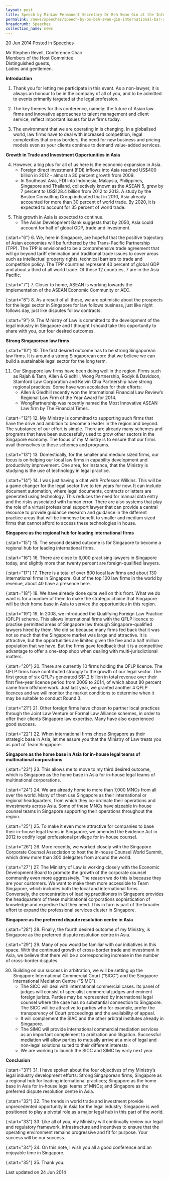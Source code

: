```yaml
---
layout: post
title: Speech by MinLaw Permanent Secretary Dr Beh Swan Gin at the International Bar Association Law Firm Management - First Asia Conference
permalink: /news/speeches/speech-by-ps-beh-swan-gin-international-bar-association-law-firm
breadcrumb: Speeches
collection_name: news
---
```


20 Jun 2014 Posted in [Speeches](/news/speeches)

Mr Stephen Revell, Conference Chair  
Members of the Host Committee  
Distinguished guests,  
Ladies and gentlemen.  

**Introduction**

1. Thank you for letting me participate in this event. As a non-lawyer, it is always an honour to be in the company of all of you, and to be admitted to events primarily targeted at the legal profession.


2. The key themes for this conference, namely: the future of Asian law firms and innovative approaches to talent management and client service, reflect important issues for law firms today.


3. The environment that we are operating in is changing. In a globalised world, law firms have to deal with increased competition, legal complexities that cross borders, the need for new business and pricing models even as your clients continue to demand value-added services.

**Growth in Trade and Investment Opportunities in Asia**

<ol start="4">
<li>However, a big plus for all of us here is the economic expansion in Asia.

<ul>
<li>Foreign direct investment (FDI) inflows into Asia reached US$400 billion in 2012 - almost a 30 percent growth from 2009.</li>
<li>In Southeast Asia, FDI into Indonesia, Malaysia, Philippines, Singapore and Thailand, collectively known as the ASEAN 5, grew by 7 percent to US$128.4 billion from 2012 to 2013. A study by the Boston Consulting Group indicated that in 2010, Asia already accounted for more than 30 percent of world trade. By 2020, it is expected to account for 35 percent of world trade.</li>
</ul>

</li>
</ol>

<ol start="5">
<li>
This growth in Asia is expected to continue.
<ul>
<li> The Asian Development Bank suggests that by 2050, Asia could account for half of global GDP, trade and investment.</li>
</ul>

</li>
</ol>

{:start="6"}
6. We, here in Singapore, are hopeful that the positive trajectory of Asian economies will be furthered by the Trans-Pacific Partnership (TPP). The TPP is envisioned to be a comprehensive trade agreement that will go beyond tariff elimination and traditional trade issues to cover areas such as intellectual property rights, technical barriers to trade and competition policy. The TPP countries represent 40 percent of global GDP and about a third of all world trade. Of these 12 countries, 7 are in the Asia Pacific.

 
{:start="7"}
7. Closer to home, ASEAN is working towards the implementation of the ASEAN Economic Community or AEC.

 
{:start="8"}
8. As a result of all these,  we are optimistic about the prospects for the legal sector in Singapore for law follows business, just like night follows day, just like disputes follow contracts.

 
{:start="9"}
9. The Ministry of Law is committed to the development of the legal industry in Singapore and I thought I should take this opportunity to share with you, our four desired outcomes.

**Strong Singaporean law firms**

{:start="10"}
10. The first desired outcome has to be strong Singaporean law firms. It is around a strong Singaporean core that we believe we can build a sustainable legal sector for the long term.

<ol start="11">
<li> Our Singapore law firms have been doing well in the region. Firms such as Rajah & Tann, Allen & Gledhill, Wong Partnership, Rodyk & Davidson, Stamford Law Corporation and Kelvin Chia Partnership have strong regional practices. Some have won accolades for their efforts:

<ul>
<li>Allen & Gledhill recently won the International Financial Law Review’s Regional Law Firm of the Year Award for 2014.</li>
<li>WongPartnership was recently named the Most Innovative ASEAN Law firm by The Financial Times.</li>
</ul>

</li>
</ol>
 
{:start="12"}
12. My Ministry is committed to supporting such firms that have the drive and ambition to become a leader in the region and beyond. The substance of our effort is simple. There are already many schemes and programs that have been successfully used to grow other sectors in the Singapore economy. The focus of my Ministry is to ensure that our firms avail themselves to these schemes and programs.

 
{:start="13"}
13. Domestically, for the smaller and medium sized firms, our focus is on helping our local law firms in capability development and productivity improvement. One area, for instance, that the Ministry is studying is the use of technology in legal practice.

 
{:start="14"}
14. I was just having a chat with Professor Wilkins. This will be a game changer for the legal sector five to ten years for now. It can include document automation, where legal documents, contracts or letters are generated using technology. This reduces the need for manual data entry and the risks associated with human error. There are also systems that play the role of a virtual professional support lawyer that can provide a central resource to provide guidance research and guidance in the different practice areas that will be immense benefit to smaller and medium sized firms that cannot afford to access these technologies in house.

**Singapore as the regional hub for leading international firms**

{:start="15"}
15. The second desired outcome is for Singapore to become a regional hub for leading international firms.

 
{:start="16"}
16. There are close to 6,000 practising lawyers in Singapore today, and slightly more than twenty percent are foreign-qualified lawyers.

 
{:start="17"}
17. There is a total of over 800 local law firms and about 130 international firms in Singapore. Out of the top 100 law firms in the world by revenue, about 40 have a presence here.

 
{:start="18"}
18. We have already done quite well on this front. What we do want is for a number of them to make the strategic choice that Singapore will be their home base in Asia to service the opportunities in this region.

 
{:start="19"}
19. In 2008, we introduced the Qualifying Foreign Law Practice (QFLP) scheme. This allows international firms with the QFLP licence to practise permitted areas of Singapore Iaw through Singapore-qualified lawyers hired by them.  We did so because many firms fed back that it was not so much that the Singapore market was large and attractive. It is attractive, but the opportunities are limited given the five and a half million population that we have. But the firms gave feedback that it is a competitive advantage to offer a one-stop shop when dealing with multi-jurisdictional matters.

 
{:start="20"}
20. There are currently 10 firms holding the QFLP licence. The QFLP firms have contributed strongly to the growth of our legal sector.  The first group of six QFLPs generated S$1.2 billion in total revenue over their first five-year licence period from 2009 to 2014, of which about 80 percent came from offshore work.  Just last year, we granted another 4 QFLP licences and we will monitor the market conditions to determine when it may be suitable to conduct Round 3. 

 
{:start="21"}
21. Other foreign firms have chosen to partner local practices through the Joint Law Venture or Formal Law Alliance schemes, in order to offer their clients Singapore law expertise.  Many have also experienced good success.

 
{:start="22"}
22. When international firms chose Singapore as their strategic base in Asia, let me assure you that the Ministry of Law treats you as part of Team Singapore.


**Singapore as the home base in Asia for in-house legal teams of multinational corporations**

{:start="23"}
23. This allows me to move to my third desired outcome, which is Singapore as the home base in Asia for in-house legal teams of multinational corporations.

 
{:start="24"}
24. We are already home to more than 7,000 MNCs from all over the world. Many of them use Singapore as their international or regional headquarters, from which they co-ordinate their operations and investments across Asia. Some of these MNCs have sizeable in-house counsel teams in Singapore supporting their operations throughout the region.

 
{:start="25"}
25. To make it even more attractive for companies to base their in-house legal teams in Singapore, we amended the Evidence Act in 2012 to codify legal professional privilege for in-house counsel.

 
{:start="26"}
26. More recently, we worked closely with the Singapore Corporate Counsel Association to host the In-house Counsel World Summit, which drew more than 300 delegates from around the world.

 
{:start="27"}
27. The Ministry of Law is working closely with the Economic Development Board to promote the growth of the corporate counsel community even more aggressively. The reason we do this is because they are your customers. We want to make them more accessible to Team Singapore, which includes both the local and international firms. Conversely, the concentration of leading practitioners in Singapore provides the headquarters of these multinational corporations sophistication of knowledge and expertise that they need. This in turn is part of the broader effort to expand the professional services cluster in Singapore.

**Singapore as the preferred dispute resolution centre in Asia**

{:start="28"}
28. Finally, the fourth desired outcome of my Ministry, is Singapore as the preferred dispute resolution centre in Asia.

 
{:start="29"}
29. Many of you would be familiar with our initiatives in this space. With the continued growth of cross-border trade and investment in Asia, we believe that there will be a corresponding increase in the number of cross-border disputes.

<ol start="30">
<li>Building on our success in arbitration, we will be setting up the Singapore International Commercial Court (“SICC”) and the Singapore International Mediation Centre (“SIMC”).

<ul>
<li>The SICC will deal with international commercial cases. Its panel of judges will consist of specialist commercial judges and eminent foreign jurists. Parties may be represented by international legal counsel where the case has no substantial connection to Singapore. The SICC will be attractive to parties who for example, prefer the transparency of Court proceedings and the availability of appeal. </li>

<li>It will complement the SIAC and the other arbitral institutes already in Singapore. </li>


<li>The SIMC will provide international commercial mediation services as an important complement to arbitration and litigation. Successful mediation will allow parties to mutually arrive at a mix of legal and non-legal solutions suited to their different interests. </li>


<li>We  are working to launch the SICC and SIMC by early next year. </li>

</ul>

</li>
</ol>


**Conclusion**

{:start="31"}
31. I have spoken about the four objectives of my Ministry’s legal industry development efforts: Strong Singaporean firms; Singapore as a regional hub for leading international practices; Singapore as the home base in Asia for in-house legal teams of MNCs; and Singapore as the preferred dispute resolution centre in Asia.

 
{:start="32"}
32. The trends in world trade and investment provide unprecedented opportunity in Asia for the legal industry. Singapore is well positioned to play a pivotal role as a major legal hub in this part of the world.

 
{:start="33"}
33. Like all of you, my Ministry will continually review our legal and regulatory framework, infrastructure and incentives to ensure that the operating environment remains progressive and fit for purpose. Your success will be our success.

 
{:start="34"}
34. On this note, I wish you all a good conference and an enjoyable time in Singapore.

 
{:start="35"}
35. Thank you. 

<p class="address-centered">Last updated on 24 Jun 2014</p>
